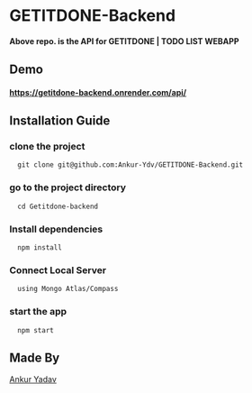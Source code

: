 # GETITDONE-Backend
#### Above repo. is the API for GETITDONE | TODO LIST WEBAPP

## Demo
#### https://getitdone-backend.onrender.com/api/

## Installation Guide
### clone the project
```
  git clone git@github.com:Ankur-Ydv/GETITDONE-Backend.git
```
### go to the project directory
```
  cd Getitdone-backend
```
### Install dependencies
```
  npm install
```
### Connect Local Server
```
  using Mongo Atlas/Compass
```
### start the app
```
  npm start
```
## Made By
[Ankur Yadav](https://github.com/Ankur-Ydv)
